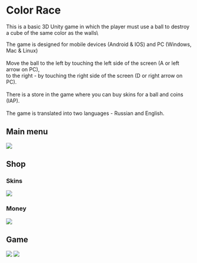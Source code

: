 # Color Race
This is a basic 3D Unity game in which the player must use a ball to destroy a cube of the same color as the walls\

The game is designed for mobile devices (Android & IOS) and PC (Windows, Mac & Linux)\
\
Move the ball to the left by touching the left side of the screen (A or left arrow on PC), \
to the right - by touching the right side of the screen (D or right arrow on PC).\
\
There is a store in the game where you can buy skins for a ball and coins (IAP).\
\
The game is translated into two languages - Russian and English.
## Main menu
<img src = "https://i.ibb.co/VtxQnfD/photo-2022-05-31-17-08-20.jpg">

## Shop

### Skins
<img src = "https://i.ibb.co/5FC2Y14/photo-2022-05-31-17-10-30.jpg">

### Money
<img src = "https://i.ibb.co/YkQVvLj/photo-2022-05-31-17-12-18.jpg">

## Game
<img src = "https://i.ibb.co/bLyqBCj/photo-2022-05-31-17-14-30.jpg">
<img src = "https://i.ibb.co/thp9V7X/photo-2022-05-31-17-17-30.jpg">

